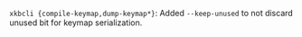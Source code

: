 `xkbcli {compile-keymap,dump-keymap*}`: Added `--keep-unused` to not discard
unused bit for keymap serialization.
